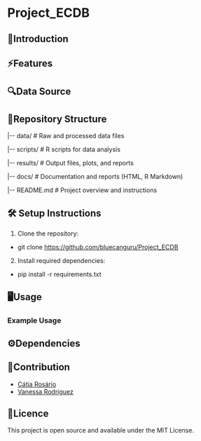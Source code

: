 # Project_ECDB
## 🧬Introduction

## ⚡Features

## 🔍Data Source

## 📖Repository Structure
|-- data/                # Raw and processed data files

|-- scripts/             # R scripts for data analysis

|-- results/             # Output files, plots, and reports

|-- docs/                # Documentation and reports (HTML, R Markdown)

|-- README.md            # Project overview and instructions

## 🛠 Setup Instructions
1. Clone the repository:
- git clone https://github.com/bluecanguru/Project_ECDB
2. Install required dependencies:
- pip install -r requirements.txt

## 🖥️Usage
### Example Usage

## ⚙️Dependencies

## 📝Contribution
- [Cátia Rosário](https://github.com/bluecanguru)
- [Vanessa Rodriguez](https://github.com/VaneBR)

## 📜Licence
This project is open source and available under the MIT License.